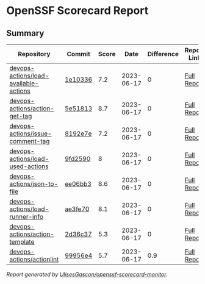 # OpenSSF Scorecard Report

## Summary

| Repository | Commit | Score | Date | Difference | Report Link | StepSecurity Link |
| -- | -- | -- | -- | -- | -- | -- |
| [devops-actions/load-available-actions](https://github.com/devops-actions/load-available-actions) | [1e10336](https://github.com/devops-actions/load-available-actions/commit/1e1033693ce5cc79df84fad95bbebf1f8655352b) | 7.2 | 2023-06-17 | 0 | [Full Report](https://deps.dev/project/github/devops-actions%2Fload-available-actions) | [Fix it](http://app.stepsecurity.io/securerepo?repo=devops-actions/load-available-actions) |
| [devops-actions/action-get-tag](https://github.com/devops-actions/action-get-tag) | [5e51813](https://github.com/devops-actions/action-get-tag/commit/5e518133e65bbd50a8446e41380404d2231fb9be) | 8.7 | 2023-06-17 | 0 | [Full Report](https://deps.dev/project/github/devops-actions%2Faction-get-tag) | [Fix it](http://app.stepsecurity.io/securerepo?repo=devops-actions/action-get-tag) |
| [devops-actions/issue-comment-tag](https://github.com/devops-actions/issue-comment-tag) | [8192e7e](https://github.com/devops-actions/issue-comment-tag/commit/8192e7e3472eb3c24d1ea1256c9659d9161198f9) | 7.2 | 2023-06-17 | 0 | [Full Report](https://deps.dev/project/github/devops-actions%2Fissue-comment-tag) | [Fix it](http://app.stepsecurity.io/securerepo?repo=devops-actions/issue-comment-tag) |
| [devops-actions/load-used-actions](https://github.com/devops-actions/load-used-actions) | [9fd2590](https://github.com/devops-actions/load-used-actions/commit/9fd25903f61114f57b4335df6fd66bf186e8ca00) | 8 | 2023-06-17 | 0 | [Full Report](https://deps.dev/project/github/devops-actions%2Fload-used-actions) | [Fix it](http://app.stepsecurity.io/securerepo?repo=devops-actions/load-used-actions) |
| [devops-actions/json-to-file](https://github.com/devops-actions/json-to-file) | [ee06bb3](https://github.com/devops-actions/json-to-file/commit/ee06bb3035342d8074cb216c986dea435d888fdf) | 8.6 | 2023-06-17 | 0 | [Full Report](https://deps.dev/project/github/devops-actions%2Fjson-to-file) | [Fix it](http://app.stepsecurity.io/securerepo?repo=devops-actions/json-to-file) |
| [devops-actions/load-runner-info](https://github.com/devops-actions/load-runner-info) | [ae3fe70](https://github.com/devops-actions/load-runner-info/commit/ae3fe700365bcdf57d34bdcccd342fa9a50ebf0b) | 8.1 | 2023-06-17 | 0 | [Full Report](https://deps.dev/project/github/devops-actions%2Fload-runner-info) | [Fix it](http://app.stepsecurity.io/securerepo?repo=devops-actions/load-runner-info) |
| [devops-actions/action-template](https://github.com/devops-actions/action-template) | [2d36c37](https://github.com/devops-actions/action-template/commit/2d36c375d37dfe4b9bd08bacb5bae3728b201d2f) | 5.3 | 2023-06-17 | 0 | [Full Report](https://deps.dev/project/github/devops-actions%2Faction-template) | [Fix it](http://app.stepsecurity.io/securerepo?repo=devops-actions/action-template) |
| [devops-actions/actionlint](https://github.com/devops-actions/actionlint) | [99956e4](https://github.com/devops-actions/actionlint/commit/99956e499555c4099b5b7c8c5de61e18f57c4cb4) | 5.7 | 2023-06-17 | 0.9 | [Full Report](https://deps.dev/project/github/devops-actions%2Factionlint) | [Fix it](http://app.stepsecurity.io/securerepo?repo=devops-actions/actionlint) |

_Report generated by [UlisesGascon/openssf-scorecard-monitor](https://github.com/UlisesGascon/openssf-scorecard-monitor)._